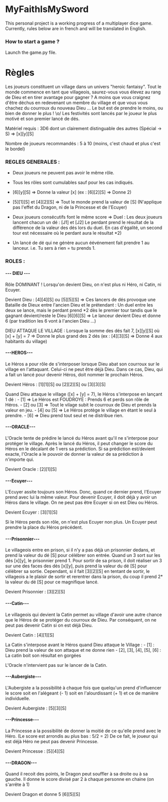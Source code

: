 # MyFaithIsMySword
This personal project is a working progress of a multiplayer dice game. Currently, rules below are in french and will be translated in English.

### How to start a game ?
Launch the game.py file.

# Règles
Les joueurs constituent un village dans un univers "heroic fantaisy".
Tout le monde commence en tant que villageois, saurez-vous vous élevez au rang de Dieu et en tirer avantage pour gagner ?
A moins que vous craignez d'être déchus en redevenant un membre du village et que vous vous chachez du courroux du nouveau Dieu ... 
Le but est de prendre le moins, ou bien de donner le plus ! \o/
Les festivités sont lancés par le joueur le plus motivé et son premier lancé de dés.


Matériel requis : 3D6 dont un clairement distinguable des autres (Spécial -> S) => [x][y][S] 
<!-- -->
Nombre de joueurs recommandés : 5 à 10 (moins, c'est chaud et plus c'est le bordel)


### REGLES GENERALES :
- Deux joueurs ne peuvent pas avoir le même rôle.

- Tous les rôles sont cumulables sauf pour les cas indiqués.

- [6][y][S] => Donne la valeur [x] (ex : [6][2][S] => Donne 2)

- [5][1][S] et [4][2][S] => Tout le monde prend la valeur de [S] (N'applique pas l'effet du Dragon, ni de la Princesse et de l'Ecuyer)

- Deux joueurs consécutifs font le même score => Duel : 
Les deux joueurs lancent chacun un dé : [J1] et [J2]
Le perdant prend le résultat de la différence de la valeur des dés lors du duel. En cas d'égalité, un second tour est nécessaire où le perdant aura le résultat *2)

- Un lancé de dé qui ne génère aucun éévénement fait prendre 1 au lanceur. i.e. Tu sers à rien = tu prends 1.


### ROLES :


#### --- DIEU ---
Rôle DOMINANT ! Lorsqu'on devient Dieu, on n'est plus ni Héro, ni Catin, ni Ecuyer.


Devient Dieu :
[4][4][S] ou [5][5][S] => Ces lancers de dés provoque une Bataille de Dieux entre l'ancien Dieu et le prétendant :
Un duel entre les deux se lance, mais le perdant prend *2 dès le premier tour tandis que le gagnant devient/reste le Dieu
[6][6][S] => Le lanceur devient Dieu et donne 6 (par tradition les 6 vont à l'ancien Dieu ...)

DIEU ATTAQUE LE VILLAGE :
Lorsque la somme des dés fait 7, [x][y][S] où [x] + [y] = 7 => Donne le plus grand des 2 dés (ex : [4][3][S] => Donne 4 aux habitants du village)


#### ---HEROS---
Le Héros a pour rôle de s'interposer lorsque Dieu abat son courroux sur le village en l'attaquant.
Celui-ci ne peut être déjà Dieu. Dans ce cas, Dieu, qui a fait un lancé pour devenir Héros, doit nommer le prochain Héros.

Devient Héros :
[1][1][S] ou [2][2][S] ou [3][3][S]

Quand Dieu attaque le village ([x] + [y] = 7), le Héros s'interpose en lançant 1 dé :
	- [1] 		=> Le Héros est FOUDROYE : Prends 6 et perds son rôle de Héros.
	- [2] ou [3] 	=> Tout le vilage subit le courroux de Dieu et prends la valeur en jeu.
	- [4] ou [5]	=> Le Héros protège le village en étant le seul à prendre.
	- [6] 		=> Dieu prend tout seul et ne distribue rien.


#### ---ORACLE---
L'Oracle tente de prédire le lancé du Héros avant qu'il ne s'interpose pour protéger le village.
Après le lancé du Héros, il peut changer le score du Héros en le décalant de 1 vers sa prédiction.
Si sa prédiction est/devient exacte, l'Oracle a le pouvoir de donner la valeur de sa prédiction à n'importe qui.

Devient Oracle :
[2][1][S]


#### ---Ecuyer---
L'Ecuyer assite toujours son Héros. Donc, quand ce dernier prend, l'Ecuyer prend avec lui la même valeur.
Pour devenir Ecuyer, il doit déjà y avoir un Héros dans le village.
On ne peut pas être Ecuyer si on est Dieu ou Héros.

Devient Ecuyer :
[3][1][S]

Si le Héros perds son rôle, on n'est plus Ecuyer non plus.
Un Ecuyer peut prendre la place du Héros précédent.


#### ---Prisonnier---
Le villageois entre en prison, si il n'y a pas déjà un prisonnier dedans, et prend la valeur du dé [S] pour célébrer son entrée.
Quand un 3 sort sur les dés [x][y], le prisonnier prend 1.
Pour sortir de sa prison, il doit réaliser un 3 sur une des faces des dés [x][y], puis prend la valeur du dé [S] pour célébrer sa sortie.
Cependant, si il fait [3][2][S] en tentant de sortir, le villageois a le plaisir de sortir et rerentrer dans la prison, du coup il prend 2* la valeur du dé [S] pour ce magnifique lancé.

Devient Prisonnier :
[3][2][S]


#### ---Catin---
Le villageois qui devient la Catin permet au village d'avoir une autre chance que le Héros de se protéger du courroux de Dieu.
Par conséquent, on ne peut pas devenir Catin si on est déjà Dieu.

Devient Catin :
[4][1][S]

La Catin s'interpose avant le Héros quand Dieu attaque le Village :
	- 	    [1] 		: Dieu prend la valeur de son attaque et ne donne rien
	- [2], [3], [4], [5], [6]	: La catin boit son résultat en gorgées

L'Oracle n'intervient pas sur le lancer de la Catin.

#### ---Aubergiste---
L'Aubergiste a la possibilité à chaque fois que quelqu'un prend d'influencer le score soit en l'alégeant (- 1) soit en l'alourdissant (+ 1) et ce de manière individuelle.

Devient Aubergiste :
[5][3][S]


#### ---Princesse---
La Princesse a la possibilité de donner la moitié de ce qu'elle prend avec le Héro. (Le score est arrondis au plus bas : 5/2 = 2)
De ce fait, le joueur qui est déjà Héro ne peut pas devenir Princesse.

Devient Princesse :
[5][4][S]


#### ---DRAGON---
Quand il recoit des points, le Dragon peut souffler à sa droite ou à sa gauche.
Il donne le score divisé par 2 à chaque personne en chaine (on s'arrête à 1)

Devient Dragon et donne 5
[6][5][S]
